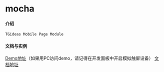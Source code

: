 # mocha
#### 介绍
    TGideas Mobile Page Module

#### 文档与实例
[Demo地址](http://tgideas.github.io/mocha/demo/)（如果用PC访问demo，请记得在开发面板中开启模拟触屏设备）
[文档地址](http://tgideas.github.io/mocha/docs/)
